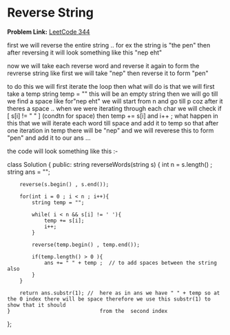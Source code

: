 # Reverse String

**Problem Link:** [LeetCode 344](https://leetcode.com/problems/reverse-string/)

first we will reverse the entire string .. for ex the string is "the pen" then after reversing it will look something like this "nep eht"

now we will take each reverse word and reverse it again to form the revrerse string like first we will take "nep" then reverse it to form "pen"

to do this we will first iterate the loop then what will do is that we will first take a temp string temp = "" this will be an empty string
then we will go till we find a space like for"nep eht" we will start from n and go till p coz after it theres a space ..
when we were iterating through each char we will check if [ s[i] != " " ] (condtn for space) then temp += s[i] and i++ ;
what happen in this that we will iterate each word till space and add it to temp so that after one iteration in temp there will be "nep" and we will reverese this
to form "pen" and add it to our ans ... 

the code will look something like this :-

class Solution {
public:
    string reverseWords(string s) {
        int n = s.length() ;
        string ans = "";

        reverse(s.begin() , s.end());

        for(int i = 0 ; i < n ; i++){
            string temp = "";

            while( i < n && s[i] != ' '){
                temp += s[i];
                i++;
            }

            reverse(temp.begin() , temp.end());

            if(temp.length() > 0 ){
                ans += " " + temp ;  // to add spaces between the string also 
            }
        }

        return ans.substr(1); //  here as in ans we have " " + temp so at the 0 index there will be space therefore we use this substr(1) to show that it should 
    }                             from the  second index 
};
